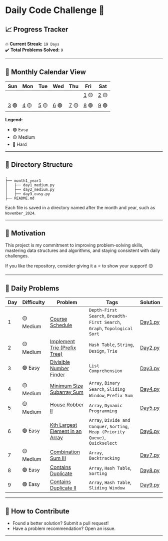 # **Daily Code Challenge 🚀**

## **📈 Progress Tracker**  
🔥 **Current Streak:** `19 Days`  
✔️ **Total Problems Solved:** `9`

---

## **📅 Monthly Calendar View**  
| Sun                                | Mon                                  | Tue                                  | Wed                                  | Thu                                  | Fri                                  | Sat                                  |
| ---------------------------------- | ------------------------------------ | ------------------------------------ | ------------------------------------ | ------------------------------------ | ------------------------------------ | ------------------------------------ |
|                                    |                                      |                                      |                                      |                                      | [1](november_2024/day1_medium.py) 🟡 | [2](november_2024/day2_medium.py) 🟡 |
| [3](november_2024/day3_easy.py) 🟢 | [4](november_2024/day4_medium.py) 🟡 | [5](november_2024/day5_medium.py) 🟡 | [6](november_2024/day5_medium.py) 🟢 | [7](november_2024/day7_medium.py) 🟡 | [8](november_2024/day8_easy.py) 🟢   | [9](november_2024/day9_easy.py) 🟢   |


**Legend:**  
- 🟢 Easy  
- 🟡 Medium  
- 🔴 Hard  

---

## **📂 Directory Structure**  
```plaintext
.
├── month1_year1
│   ├── day1_medium.py
│   ├── day2_medium.py
│   ├── day3_easy.py
├── README.md
```

Each file is saved in a directory named after the month and year, such as `November_2024`.  

---

## **🚀 Motivation**  
This project is my commitment to improving problem-solving skills, mastering data structures and algorithms, and staying consistent with daily challenges.  

If you like the repository, consider giving it a ⭐ to show your support! 😊  

---

## **📝 Daily Problems**  

| **Day** | **Difficulty** | **Problem**                                                                                                                                | **Tags**                                                                         | **Solution**                            |
| ------- | -------------- | ------------------------------------------------------------------------------------------------------------------------------------------ | -------------------------------------------------------------------------------- | --------------------------------------- |
| 1       | 🟡 Medium      | [Course Schedule](https://leetcode.com/problems/course-schedule/)                                                                          | `Depth-First Search`, `Breadth-First Search`, `Graph`, `Topological Sort`        | [Day1.py](november_2024/day1_medium.py) |
| 2       | 🟡 Medium      | [Implement Trie (Prefix Tree)](https://leetcode.com/problems/implement-trie-prefix-tree/)                                                  | `Hash Table`, `String`, `Design`, `Trie`                                         | [Day2.py](november_2024/day2_medium.py) |
| 3       | 🟢 Easy        | [Divisible Number Finder](https://www.codechef.com/practice/course/python-coding-challenges/PYTHONCHC01/problems/PYTHONCH01?tab=statement) | `List Comprehension`                                                             | [Day3.py](november_2024/day3_easy.py)   |
| 4       | 🟡 Medium      | [Minimum Size Subarray Sum](https://leetcode.com/problems/minimum-size-subarray-sum/)                                                      | `Array`, `Binary Search`, `Sliding Window`, `Prefix Sum`                         | [Day4.py](november_2024/day4_medium.py) |
| 5       | 🟡 Medium      | [House Robber II](https://leetcode.com/problems/house-robber-ii/)                                                                          | `Array`, `Dynamic Programming`                                                   | [Day5.py](november_2024/day5_medium.py) |
| 6       | 🟢 Easy        | [Kth Largest Element in an Array](https://leetcode.com/problems/kth-largest-element-in-an-array/)                                          | `Array`, `Divide and Conquer`, `Sorting`, `Heap (Priority Queue)`, `Quickselect` | [Day6.py](november_2024/day6_medium.py) |
| 7       | 🟡 Medium      | [Combination Sum III](https://leetcode.com/problems/combination-sum-iii/)                                                                  | `Array`, `Backtracking`                                                          | [Day7.py](november_2024/day7_medium.py) |
| 8       | 🟢 Easy        | [Contains Duplicate](https://leetcode.com/problems/contains-duplicate/)                                                                    | `Array`, `Hash Table`, `Sorting`                                                 | [Day8.py](november_2024/day8_easy.py)   |
| 9       | 🟢 Easy        | [Contains Duplicate II](https://leetcode.com/problems/contains-duplicate-ii/)                                                              | `Array`, `Hash Table`, `Sliding Window`                                          | [Day9.py](november_2024/day9_easy.py)   |

---

## **🌟 How to Contribute**  
- Found a better solution? Submit a pull request!  
- Have a problem recommendation? Open an issue.  

---

